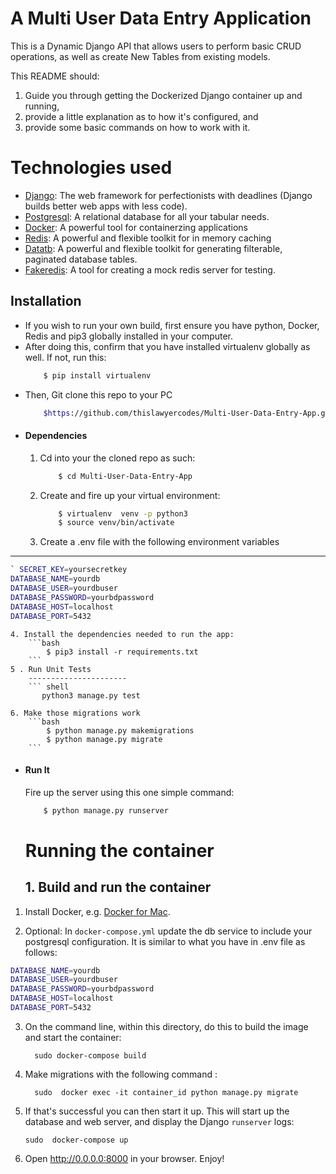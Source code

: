 # A Multi User Data Entry Application
This is a Dynamic Django API that allows users to perform basic CRUD operations, as well as create New Tables from existing models.

This README should:
1. Guide you through getting the Dockerized Django container up and running,
2. provide a little explanation as to how it's configured, and
3. provide some basic commands on how to work with it.

# Technologies used
* [Django](https://www.djangoproject.com/): The web framework for perfectionists with deadlines (Django builds better web apps with less code).
* [Postgresql](https://www.postgresql.org/): A relational database for all your tabular needs.
* [Docker](https://www.docker.com/): A powerful tool for containerzing applications
* [Redis](https://redis.io/): A powerful and flexible toolkit for in memory caching
* [Datatb](https://pypi.org/project/django-dynamic-datatb/): A powerful and flexible toolkit for generating filterable, paginated database tables.
* [Fakeredis](https://pypi.org/project/fakeredis/): A tool for creating a mock redis server for testing.

## Installation
* If you wish to run your own build, first ensure you have python, Docker, Redis and pip3 globally installed in your computer. 
* After doing this, confirm that you have installed virtualenv globally as well. If not, run this:
    ```bash
        $ pip install virtualenv
    ```
* Then, Git clone this repo to your PC
    ```bash
        $https://github.com/thislawyercodes/Multi-User-Data-Entry-App.git
    ```
* #### Dependencies
    1. Cd into your the cloned repo as such:
        ```bash
            $ cd Multi-User-Data-Entry-App
        ```
    2. Create and fire up your virtual environment:
        ```bash
            $ virtualenv  venv -p python3
            $ source venv/bin/activate
        ```
     3. Create a .env file with the following environment variables
------------------------------------------------------------------
``` bash
` SECRET_KEY=yoursecretkey
DATABASE_NAME=yourdb
DATABASE_USER=yourdbuser
DATABASE_PASSWORD=yourbdpassword
DATABASE_HOST=localhost
DATABASE_PORT=5432
```

    4. Install the dependencies needed to run the app:
        ```bash
            $ pip3 install -r requirements.txt
        ```
    5 . Run Unit Tests
        ----------------------
        ``` shell
           python3 manage.py test

    6. Make those migrations work
        ```bash
            $ python manage.py makemigrations
            $ python manage.py migrate
        ```

* #### Run It
    Fire up the server using this one simple command:
    ```bash
        $ python manage.py runserver
   
    ```
    # Running the container

    ## 1. Build and run the container

1. Install Docker, e.g. [Docker for Mac](https://docs.docker.com/docker-for-mac/install/).


2. Optional: In `docker-compose.yml` update the db service to include your postgresql configuration. It is similar to what you have in .env file as follows:
``` bash
DATABASE_NAME=yourdb
DATABASE_USER=yourdbuser
DATABASE_PASSWORD=yourbdpassword
DATABASE_HOST=localhost
DATABASE_PORT=5432
```

3. On the command line, within this directory, do this to build the image and
   start the container:

         sudo docker-compose build
4. Make migrations with the following command :

         sudo  docker exec -it container_id python manage.py migrate

5. If that's successful you can then start it up. This will start up the database and web server, and display the Django `runserver` logs:

       sudo  docker-compose up

6. Open http://0.0.0.0:8000 in your browser. Enjoy!





